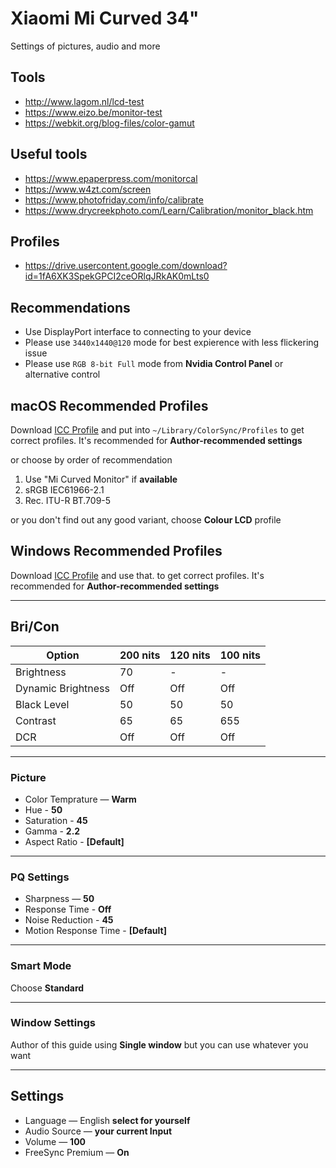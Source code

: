 # Xiaomi Mi Curved 34"

Settings of pictures, audio and more

## Tools

- <http://www.lagom.nl/lcd-test>
- <https://www.eizo.be/monitor-test>
- <https://webkit.org/blog-files/color-gamut>

## Useful tools

- <https://www.epaperpress.com/monitorcal>
- <https://www.w4zt.com/screen>
- <https://www.photofriday.com/info/calibrate>
- <https://www.drycreekphoto.com/Learn/Calibration/monitor_black.htm>

## Profiles

- <https://drive.usercontent.google.com/download?id=1fA6XK3SpekGPCI2ceORlqJRkAK0mLts0>

## Recommendations

- Use DisplayPort interface to connecting to your device
- Please use `3440x1440@120` mode for best expierence with less flickering issue
- Please use `RGB 8-bit Full` mode from **Nvidia Control Panel** or alternative control

## macOS Recommended Profiles

Download [ICC Profile](#profiles) and put into `~/Library/ColorSync/Profiles`
to get correct profiles. It's recommended for **Author-recommended settings**

or choose by order of recommendation

1. Use "Mi Curved Monitor" if **available**
2. sRGB IEC61966-2.1
3. Rec. ITU-R BT.709-5

or you don't find out any good variant, choose **Colour LCD** profile

## Windows Recommended Profiles

Download [ICC Profile](#profiles) and use that.
to get correct profiles. It's recommended for **Author-recommended settings**

---

## Bri/Con

| Option             | 200 nits | 120 nits | 100 nits |
| ------------------ | -------- | -------- | -------- |
| Brightness         | 70       | -        | -        |
| Dynamic Brightness | Off      | Off      | Off      |
| Black Level        | 50       | 50       | 50       |
| Contrast           | 65       | 65       | 655      |
| DCR                | Off      | Off      | Off      |

---

### Picture

- Color Temprature — **Warm**
- Hue - **50**
- Saturation - **45**
- Gamma - **2.2**
- Aspect Ratio - **\[Default\]**

---

### PQ Settings

- Sharpness — **50**
- Response Time - **Off**
- Noise Reduction - **45**
- Motion Response Time - **\[Default\]**

---

### Smart Mode

Choose **Standard**

---

### Window Settings

Author of this guide using **Single window** but you can use whatever you want

---

## Settings

- Language — English **select for yourself**
- Audio Source — **your current Input**
- Volume — **100**
- FreeSync Premium — **On**
